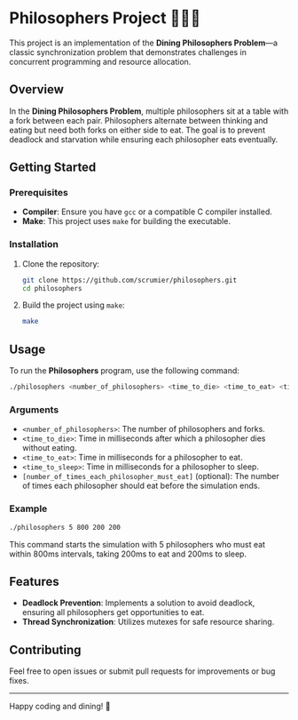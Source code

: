 
# Philosophers Project 🧘‍♂️🍴

This project is an implementation of the **Dining Philosophers Problem**—a classic synchronization problem that demonstrates challenges in concurrent programming and resource allocation.

## Overview
In the **Dining Philosophers Problem**, multiple philosophers sit at a table with a fork between each pair. Philosophers alternate between thinking and eating but need both forks on either side to eat. The goal is to prevent deadlock and starvation while ensuring each philosopher eats eventually.

## Getting Started

### Prerequisites
- **Compiler**: Ensure you have `gcc` or a compatible C compiler installed.
- **Make**: This project uses `make` for building the executable.

### Installation
1. Clone the repository:
   ```bash
   git clone https://github.com/scrumier/philosophers.git
   cd philosophers
   ```
2. Build the project using `make`:
   ```bash
   make
   ```

## Usage

To run the **Philosophers** program, use the following command:
```bash
./philosophers <number_of_philosophers> <time_to_die> <time_to_eat> <time_to_sleep> [number_of_times_each_philosopher_must_eat]
```

### Arguments
- `<number_of_philosophers>`: The number of philosophers and forks.
- `<time_to_die>`: Time in milliseconds after which a philosopher dies without eating.
- `<time_to_eat>`: Time in milliseconds for a philosopher to eat.
- `<time_to_sleep>`: Time in milliseconds for a philosopher to sleep.
- `[number_of_times_each_philosopher_must_eat]` (optional): The number of times each philosopher should eat before the simulation ends.

### Example
```bash
./philosophers 5 800 200 200
```

This command starts the simulation with 5 philosophers who must eat within 800ms intervals, taking 200ms to eat and 200ms to sleep.

## Features
- **Deadlock Prevention**: Implements a solution to avoid deadlock, ensuring all philosophers get opportunities to eat.
- **Thread Synchronization**: Utilizes mutexes for safe resource sharing.

## Contributing
Feel free to open issues or submit pull requests for improvements or bug fixes.

---

Happy coding and dining! 🍜
